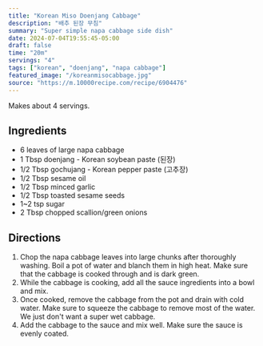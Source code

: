 ```yaml
---
title: "Korean Miso Doenjang Cabbage"
description: "배추 된장 무침"
summary: "Super simple napa cabbage side dish"
date: 2024-07-04T19:55:45-05:00
draft: false
time: "20m"
servings: "4"
tags: ["korean", "doenjang", "napa cabbage"]
featured_image: "/koreanmisocabbage.jpg"
source: "https://m.10000recipe.com/recipe/6904476"
---
```


Makes about 4 servings.

## Ingredients

- 6 leaves of large napa cabbage
- 1 Tbsp doenjang - Korean soybean paste (된장)
- 1/2 Tbsp gochujang - Korean pepper paste (고추장)
- 1/2 Tbsp sesame oil
- 1/2 Tbsp minced garlic
- 1/2 Tbsp toasted sesame seeds
- 1~2 tsp sugar
- 2 Tbsp chopped scallion/green onions

## Directions

1. Chop the napa cabbage leaves into large chunks after thoroughly washing. Boil a pot of water and blanch them in high heat. Make sure that the cabbage is cooked through and is dark green.
2. While the cabbage is cooking, add all the sauce ingredients into a bowl and mix.
3. Once cooked, remove the cabbage from the pot and drain with cold water. Make sure to squeeze the cabbage to remove most of the water. We just don't want a super wet cabbage.
4. Add the cabbage to the sauce and mix well. Make sure the sauce is evenly coated.